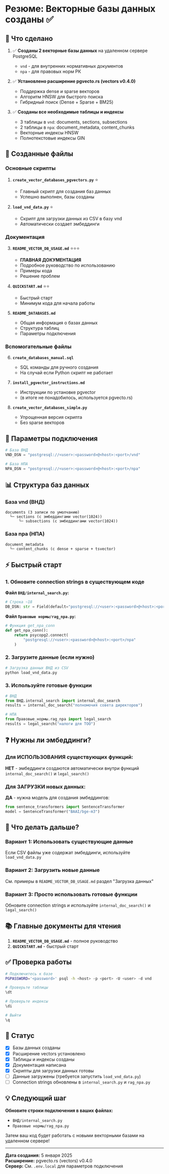 # Резюме: Векторные базы данных созданы ✅

## 🎉 Что сделано

1. ✅ **Созданы 2 векторные базы данных** на удаленном сервере PostgreSQL
   - `vnd` - для внутренних нормативных документов
   - `npa` - для правовых норм РК

2. ✅ **Установлено расширение pgvecto.rs (vectors v0.4.0)**
   - Поддержка dense и sparse векторов
   - Алгоритм HNSW для быстрого поиска
   - Гибридный поиск (Dense + Sparse + BM25)

3. ✅ **Созданы все необходимые таблицы и индексы**
   - 3 таблицы в `vnd`: documents, sections, subsections
   - 2 таблицы в `npa`: document_metadata, content_chunks
   - Векторные индексы HNSW
   - Полнотекстовые индексы GIN

## 📂 Созданные файлы

### Основные скрипты
1. **`create_vector_databases_pgvectors.py`** ⭐
   - Главный скрипт для создания баз данных
   - Успешно выполнен, базы созданы

2. **`load_vnd_data.py`** ⭐
   - Скрипт для загрузки данных из CSV в базу vnd
   - Автоматически создает эмбеддинги

### Документация
3. **`README_VECTOR_DB_USAGE.md`** ⭐⭐⭐
   - **ГЛАВНАЯ ДОКУМЕНТАЦИЯ**
   - Подробное руководство по использованию
   - Примеры кода
   - Решение проблем

4. **`QUICKSTART.md`** ⭐⭐
   - Быстрый старт
   - Минимум кода для начала работы

5. **`README_DATABASES.md`**
   - Общая информация о базах данных
   - Структура таблиц
   - Параметры подключения

### Вспомогательные файлы
6. **`create_databases_manual.sql`**
   - SQL команды для ручного создания
   - На случай если Python скрипт не работает

7. **`install_pgvector_instructions.md`**
   - Инструкции по установке pgvector
   - (в итоге не понадобилось, используется pgvecto.rs)

8. **`create_vector_databases_simple.py`**
   - Упрощенная версия скрипта
   - Без sparse векторов

## 🔑 Параметры подключения

```python
# База ВНД
VND_DSN = "postgresql://<user>:<password>@<host>:<port>/vnd"

# База НПА  
NPA_DSN = "postgresql://<user>:<password>@<host>:<port>/npa"
```

## 📊 Структура баз данных

### База vnd (ВНД)
```
documents (3 записи по умолчанию)
  └─ sections (с эмбеддингами vector(1024))
      └─ subsections (с эмбеддингами vector(1024))
```

### База npa (НПА)
```
document_metadata
  └─ content_chunks (с dense + sparse + tsvector)
```

## ⚡ Быстрый старт

### 1. Обновите connection strings в существующем коде

**Файл `ВНД/internal_search.py`:**
```python
# Строка ~18
DB_DSN: str = Field(default="postgresql://<user>:<password>@<host>:<port>/vnd")
```

**Файл `Правовые нормы/rag_npa.py`:**
```python
# Функция get_npa_conn
def get_npa_conn():
    return psycopg2.connect(
        "postgresql://<user>:<password>@<host>:<port>/npa"
    )
```

### 2. Загрузите данные (если нужно)

```bash
# Загрузка данных ВНД из CSV
python load_vnd_data.py
```

### 3. Используйте готовые функции

```python
# ВНД
from ВНД.internal_search import internal_doc_search
results = internal_doc_search("полномочия совета директоров")

# НПА
from Правовые_нормы.rag_npa import legal_search
results = legal_search("налоги для ТОО")
```

## ❓ Нужны ли эмбеддинги?

### Для ИСПОЛЬЗОВАНИЯ существующих функций:
**НЕТ** - эмбеддинги создаются автоматически внутри функций `internal_doc_search()` и `legal_search()`

### Для ЗАГРУЗКИ новых данных:
**ДА** - нужна модель для создания эмбеддингов:
```python
from sentence_transformers import SentenceTransformer
model = SentenceTransformer("BAAI/bge-m3")
```

## 🔧 Что делать дальше?

### Вариант 1: Использовать существующие данные
Если CSV файлы уже содержат эмбеддинги, используйте `load_vnd_data.py`

### Вариант 2: Загрузить новые данные
См. примеры в `README_VECTOR_DB_USAGE.md` раздел "Загрузка данных"

### Вариант 3: Просто использовать готовые функции
Обновите connection strings и используйте `internal_doc_search()` и `legal_search()`

## 📚 Главные документы для чтения

1. **`README_VECTOR_DB_USAGE.md`** - полное руководство
2. **`QUICKSTART.md`** - быстрый старт

## ✅ Проверка работы

```bash
# Подключитесь к базе
PGPASSWORD='<password>' psql -h <host> -p <port> -U <user> -d vnd

# Проверьте таблицы
\dt

# Проверьте индексы
\di

# Выйти
\q
```

## 🚀 Статус

- [x] Базы данных созданы
- [x] Расширение vectors установлено
- [x] Таблицы и индексы созданы
- [x] Документация написана
- [x] Скрипты для загрузки данных готовы
- [ ] Данные загружены (требуется запустить `load_vnd_data.py`)
- [ ] Connection strings обновлены в `internal_search.py` и `rag_npa.py`

## 💡 Следующий шаг

**Обновите строки подключения в ваших файлах:**
- `ВНД/internal_search.py`
- `Правовые нормы/rag_npa.py`

Затем ваш код будет работать с новыми векторными базами на удаленном сервере!

---

**Дата создания:** 5 января 2025  
**Расширение:** pgvecto.rs (vectors) v0.4.0  
**Сервер:** См. `.env.local` для параметров подключения

